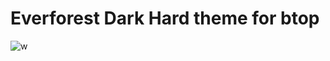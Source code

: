 # Everforest Dark Hard theme for btop
![w](https://user-images.githubusercontent.com/94642304/148398933-96f841aa-cf7d-437f-8db8-5f19a24fbf55.png)
